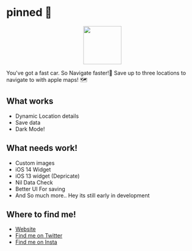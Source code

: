 # pinned 📍
<p align="center">
  <img src="https://joeis.us/assets/img/pinnedIconRounded.png" width="100" >

You've got a fast car. So Navigate faster!🚗
Save up to three locations to navigate to with apple maps! 🗺
## What works

* Dynamic Location details
* Save data
* Dark Mode! 

## What needs work!
* Custom images
* iOS 14 Widget
* iOS 13 widget (Depricate)
* Nil Data Check 
* Better UI For saving
* And So much more.. Hey its still early in development

## Where to find me!
 * [Website](https://joeis.us)
 * [Find me on Twitter](twitter.com/64bitjoe)
 * [Find me on Insta](Instagram.com/64bitjoe)
 

</p>
